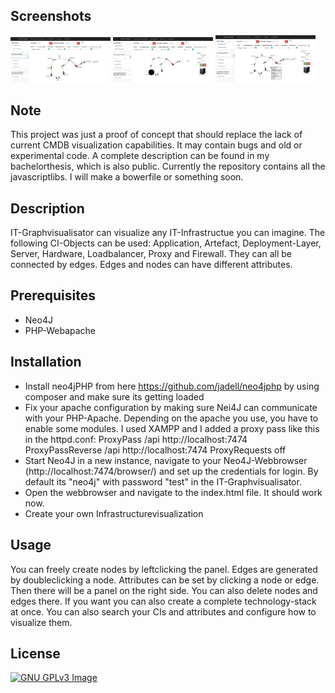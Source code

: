 ## Screenshots

[<img src="example1.jpg" width=160>](example1.jpg)
[<img src="example2.jpg" width=160>](example2.jpg)
[<img src="example3.jpg" width=160>](example3.jpg)

## Note

This project was just a proof of concept that should replace the lack of current CMDB visualization capabilities. It may contain bugs and old or experimental code. A complete description can be found in my bachelorthesis, which is also public.
Currently the repository contains all the javascriptlibs. I will make a bowerfile or something soon.

## Description

IT-Graphvisualisator can visualize any IT-Infrastructue you can imagine. The following CI-Objects can be used: Application, Artefact, Deployment-Layer, Server, Hardware, Loadbalancer, Proxy and Firewall. They can all be connected by edges. Edges and nodes can have different attributes.

## Prerequisites
* Neo4J
* PHP-Webapache

## Installation

* Install neo4jPHP from here https://github.com/jadell/neo4jphp by using composer and make sure its getting loaded
* Fix your apache configuration by making sure Nei4J can communicate with your PHP-Apache. Depending on the apache you use, you have to enable some modules. I used XAMPP and I added a proxy pass like this in the httpd.conf: 
	ProxyPass /api http://localhost:7474
	ProxyPassReverse /api http://localhost:7474
	ProxyRequests off
* Start Neo4J in a new instance, navigate to your Neo4J-Webbrowser (http://localhost:7474/browser/) and set up the credentials for login. By default its "neo4j" with password "test" in the IT-Graphvisualisator.
* Open the webbrowser and navigate to the index.html file. It should work now.
* Create your own Infrastructurevisualization

## Usage
You can freely create nodes by leftclicking the panel. Edges are generated by doubleclicking a node. Attributes can be set by clicking a node or edge. Then there will be a panel on the right side. You can also delete nodes and edges there. If you want you can also create a complete technology-stack at once. You can also search your CIs and attributes and configure how to visualize them.

## License
[![GNU GPLv3 Image](https://www.gnu.org/graphics/gplv3-127x51.png)](http://www.gnu.org/licenses/gpl-3.0.en.html)  